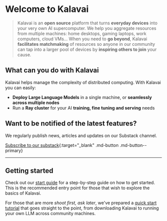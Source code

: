 # Welcome to Kalavai

> Kalavai is an **open source** platform that turns **everyday devices** into your very own AI supercomputer. We help you aggregate resources from multiple machines: home desktops, gaming laptops, work computers, cloud VMs... When you need to **go beyond**, Kalavai **facilitates matchmaking** of resources so anyone in our community can tap into a larger pool of devices by **inspiring others to join** your cause.

## What can you do with Kalavai

Kalavai helps manage the complexity of distributed computing. With Kalavai you can easily:
- **Deploy Large Language Models** in a single machine, or **seamlessly across multiple nodes**
- Run a **Ray cluster** for your AI **training, fine tuning and serving** needs


## Want to be notified of the latest features? 

We regularly publish news, articles and updates on our Substack channel.

[Subscribe to our substack](https://kalavainet.substack.com/){:target="_blank" .md-button .md-button--primary}

---

## Getting started

Check out our [start guide](getting_started.md) for a step-by-step guide on how to get started. This is the recommended entry point for those that wish to explore the basics of Kalavai.

For those that are more _shoot first, ask later_, we've prepared a [quick start tutorial](quickstart.md) that goes straight to the point, from downloading Kalavai to running your own LLM across community machines.

